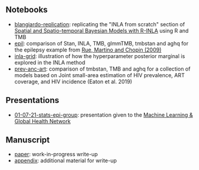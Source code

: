 ## Notebooks

* [blangiardo-replication](https://athowes.github.io/elgm-inf/blangiardo-replication.html): replicating the "INLA from scratch" section of [Spatial and Spatio-temporal Bayesian Models with R-INLA](https://onlinelibrary.wiley.com/doi/book/10.1002/9781118950203) using R and TMB
* [epil](https://athowes.github.io/elgm-inf/epil.html): comparison of Stan, INLA, TMB, glmmTMB, tmbstan and aghq for the epilepsy example from [Rue, Martino and Chopin (2009)](https://rss.onlinelibrary.wiley.com/doi/10.1111/j.1467-9868.2008.00700.x)
* [inla-grid](https://athowes.github.io/elgm-inf/inla-grid.html): illustration of how the hyperparameter posterior marginal is explored in the INLA method
* [prev-anc-art](https://athowes.github.io/elgm-inf/prev-anc-art.html): comparison of tmbstan, TMB and aghq for a collection of models based on Joint small-area estimation of HIV prevalence, ART coverage, and HIV incidence (Eaton et al. 2019)

## Presentations

* [01-07-21-stats-epi-group](https://athowes.github.io/elgm-inf/01-07-21-stats-epi-group.pdf): presentation given to the [Machine Learning & Global Health Network](https://mlgh.net/)

## Manuscript

* [paper](https://athowes.github.io/elgm-inf/paper.pdf): work-in-progress write-up
* [appendix](https://athowes.github.io/elgm-inf/appendix.pdf): additional material for write-up
